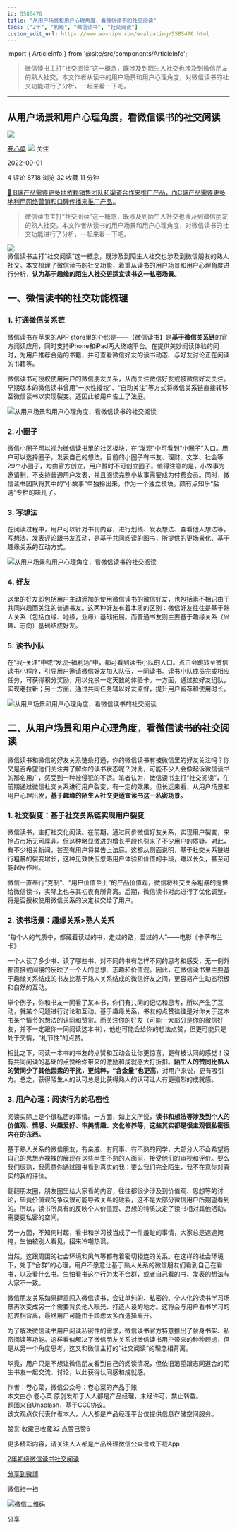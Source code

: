 ```yaml
---
id: 5585476
title: "从用户场景和用户心理角度，看微信读书的社交阅读"
tags: ["2年", "初级", "微信读书", "社交阅读"]
custom_edit_url: https://www.woshipm.com/evaluating/5585476.html
---
```

import { ArticleInfo } from '@site/src/components/ArticleInfo';

<ArticleInfo
    author="卷心菜"
    authorLink="https://www.woshipm.com/u/1114206"
    published="2022-09-01"
    views={8718}
    comments={4}
    collects={32}
/>

> 微信读书主打“社交阅读”这一概念，既涉及到陌生人社交也涉及到微信朋友的熟人社交。本文作者从读书的用户场景和用户心理角度，对微信读书的社交功能进行了分析，一起来看一下吧。

---

## 从用户场景和用户心理角度，看微信读书的社交阅读

[![](https://static.woshipm.com/WX_U_202007_20200714211603_5539.jpg?imageView2/1/w/72/h/72/q/100)](https://www.woshipm.com/u/1114206)

[卷心菜](https://www.woshipm.com/u/1114206) ![](https://static.woshipm.com/tag/1101_1@2x.png) 关注

2022-09-01

4 评论 8718 浏览 32 收藏 11 分钟

[🔗 B端产品需要更多地依赖销售团队和渠道合作来推广产品，而C端产品需要更多地利用网络营销和口碑传播来推广产品..](https://ke.qidianla.com/courses/bcpm)

> 微信读书主打“社交阅读”这一概念，既涉及到陌生人社交也涉及到微信朋友的熟人社交。本文作者从读书的用户场景和用户心理角度，对微信读书的社交功能进行了分析，一起来看一下吧。

![](https://image.woshipm.com/wp-files/2022/09/KjKo9IiGmbqisYWktELc.png)  
微信读书主打“社交阅读”这一概念，既涉及到陌生人社交也涉及到微信朋友的熟人社交。本文梳理了微信读书的社交功能，着重从读书的用户场景和用户心理角度进行分析，**认为基于趣缘的陌生人社交更适宜读书这一私密场景。**

## 一、微信读书的社交功能梳理

### **1\. 打通微信关系链**

微信读书在苹果的APP store里的介绍是——【微信读书】是**基于微信关系链**的官方阅读应用，同时支持iPhone和iPad两大终端平台。在提供美妙阅读体验的同时，为用户推荐合适的书籍，并可查看微信好友的读书动态、与好友讨论正在阅读的书籍等。

微信读书可授权使用用户的微信朋友关系，从而关注微信好友或被微信好友关注。早期版本的微信读书曾用“一次性授权”、“自动关注”等方式将微信关系链直接转移至微信读书以实现裂变。还因此被用户告上了法庭。

![从用户场景和用户心理角度，看微信读书的社交阅读](https://image.woshipm.com/wp-files/2022/09/dg4blYGeNJV3O3VxoGKG.png)

### **2\. 小圈子**

微信小圈子可以视为微信读书里的社区板块，在“发现”中可看到“小圈子”入口。用户可以选择圈子，发表自己的想法。目前的小圈子有书友、理财、文学、社会等29个小圈子，均由官方创立，用户暂时不可创立圈子。值得注意的是，小故事为邀请制，不支持普通用户发表，并且阅读完整小故事需要成为付费会员。同时，微信读书团队将其中的“小故事”单独拎出来，作为一个独立模块。颇有点知乎“盐选”专栏的味儿了。

### **3\. 写想法**

在阅读过程中，用户可以针对书刊内容，进行划线、发表想法、查看他人想法等。写想法、发表评论跟书友互动，是基于共同阅读的图书，所提供的更场景化、基于趣缘关系的互动方式。

![从用户场景和用户心理角度，看微信读书的社交阅读](https://image.woshipm.com/wp-files/2022/09/VJP8Bfoyza5RsPP0ZgXC.jpeg)

### **4\. 好友**

这里的好友即包括用户主动添加的使用微信读书的微信好友，也包括素不相识由于共同兴趣而关注的普通书友。这两种好友有着本质的区别：微信好友往往是基于熟人关系（包括血缘、地缘，业缘）基础拓展。而普通书友则主要基于趣缘关系（兴趣、志向）基础结成好友。

### 5\. 读书小队

在“我–关注”中或“发现–福利场”中，都可看到读书小队的入口。点击会跳转至微信读书小程序，引导用户邀请微信好友加入队伍，一同读书。读书小队成员完成相应任务，可获得积分奖励，用以兑换一定天数的体验卡。一方面，通过拉好友组队，实现老拉新；另一方面，通过共同任务辅以好友监督，提升用户留存和使用时长。

![从用户场景和用户心理角度，看微信读书的社交阅读](https://image.woshipm.com/wp-files/2022/09/TSlX2xPCrPhkNRWQPmci.jpeg)

## 二、从用户场景和用户心理角度，看微信读书的社交阅读

微信读书和微信的好友关系链条打通，你的微信读书有被微信里的好友关注吗？你又是否希望他们关注并了解你的读书状态呢？对此，可能不少人会像起诉微信读书的那名用户，感受到一种被侵犯的不适。笔者认为，微信读书主打“社交阅读”，在前期通过微信社交关系进行用户裂变，有一定的效果。但长远来看，从用户场景和用户心理出发，**基于趣缘的陌生人社交更适宜读书这一私密场景。**

### 1\. 社交裂变：基于社交关系链实现用户裂变

微信读书，主打社交化阅读。在前期，通过同步微信好友关系，实现用户裂变，来抢占市场无可厚非。但这种略显激进的增长手段也引来了不少用户的质疑。对此，有不少相关新闻，甚至有用户将其告上法庭。这都从侧面说明，基于社交关系链进行粗暴的裂变增长，这种见效快但忽略用户体验和价值的手段，难以长久，甚至可能起反作用。

微信一直奉行“克制”、“用户价值至上”的产品价值观，微信将社交关系粗暴的提供给微信读书，实际上也与其初衷有所背离。后期，微信读书对此进行了优化调整，将是否授权使用微信关系的决定权交给了用户。

### 2\. 读书场景：趣缘关系>熟人关系

“每个人的气质中，都藏着读过的书，走过的路，爱过的人”——电影《卡萨布兰卡》

一个人读了多少书、读了哪些书、对不同的书有怎样不同的思考和感受，无一例外都直接或间接的反映了一个人的思想、志趣和价值观。因此，在微信读书里主要基于趣缘关系结成的书友比基于熟人关系结成的微信好友之间，更容易产生动态积极和自然的互动。

举个例子，你和书友一同看了某本书，你们有共同的记忆和思考，所以产生了互动，就某个问题进行讨论和互动。基于趣缘关系，书友的点赞往往是对你关于这本书某个情节的想法的认同和赞赏。而关注你的好友（可能一大部分是你的微信好友，并不一定跟你一同阅读这本书），他也可能会给你的想法点赞，但更可能只是处于交情，“礼节性”的点赞。

相比之下，同读一本书的书友的点赞和互动会让你更惊喜，更有被认同的感觉！没有共同阅读的基础的点赞给你带来的激励和成就感大打折扣。**陌生人的赞同比熟人的赞同少了其他因素的干扰，更纯粹，“含金量”也更高**，对用户来说，更有吸引力。总之，获得陌生人的认可总是比获得熟人的认可让人有更强烈的成就感。

### 3\. 用户心理：阅读行为的私密性

阅读实际上是个很私密的事情。一方面，如上文所说，**读书和想法等涉及到个人的价值观、情感、兴趣爱好、审美情趣、文化修养等，这些其实都是很主观很私密很内在的东西。**

基于熟人关系的微信朋友，有亲戚、有同事、有不熟的同学，大部分人不会希望将自己的思想赤裸裸的展现在这些半生不熟的人面前，接受他们的审视和评价。要么我们很熟，我愿意你通过图书看到真实的我；要么我们完全陌生，我不在意你对真实的我的评价。

翻翻朋友圈，朋友圈里给大家看的内容，往往都很少涉及到价值观、思想等的讨论，毕竟价值观的争议很可能导致关系的破裂，这不是大部分微信用户所期望看到的。所以，读书所具有的反映个人价值观、思想的特质决定了读书相对其他活动，需要更私密的空间。

另一方面，不知何时起，看书和学习被当成了一件羞耻的事情，大家总是遮遮掩掩，生怕被别人看见，招来冷嘲热讽。

当然，这跟周围的社会环境和风气等都有着密切相连的关系。在这样的社会环境下，处于“合群”的心理，用户不愿意让基于熟人关系的微信朋友们看到自己在看书，以及看什么书。生怕看书这个行为太不合群，或者自己看的书、发表的想法与大家不一致。

微信朋友关系如果肆意闯入微信读书，会让单纯的、私密的、个人化的读书学习场景再次变成另一个需要背负他人眼光、打造人设的地方。这将会与用户看书学习的初衷相背离，最终用户可能由于顾虑太多而选择离开。

为了解决微信读书用户阅读私密性的需求，微信读书官方特意推出了替身书架、私密阅读等功能。这样看似解决了微信朋友关系对微信读书用户带来的种种顾虑，但是从另一个角度思考，这又和微信主打的“社交阅读”的理念相背离。

毕竟，用户只是不想让微信朋友看到自己的阅读情况，但依旧渴望跟志同道合的陌生书友一起交流、讨论，以此获得认同感和成就感。

作者：卷心菜，微信公众号：卷心菜的产品手账  
本文由@ 卷心菜 原创发布于人人都是产品经理，未经许可，禁止转载。  
题图来自Unsplash，基于CC0协议。  
该文观点仅代表作者本人，人人都是产品经理平台仅提供信息存储空间服务。

赞赏 收藏已收藏32 点赞已赞6

更多精彩内容，请关注人人都是产品经理微信公众号或下载App

[2年](https://www.woshipm.com/tag/2%e5%b9%b4)[初级](https://www.woshipm.com/tag/%e5%88%9d%e7%ba%a7)[微信读书](https://www.woshipm.com/tag/%e5%be%ae%e4%bf%a1%e8%af%bb%e4%b9%a6)[社交阅读](https://www.woshipm.com/tag/%e7%a4%be%e4%ba%a4%e9%98%85%e8%af%bb)

[分享到微博](https://service.weibo.com/share/share.php?appkey=2775287854&title=从用户场景和用户心理角度，看微信读书的社交阅读&url=https://www.woshipm.com/evaluating/5585476.html&pic=https://image.woshipm.com/wp-files/2022/09/KjKo9IiGmbqisYWktELc.png)

微信扫一扫

![微信二维码](https://api.pwmqr.com/qrcode/create/?url=https://www.woshipm.com/evaluating/5585476.html)

分享